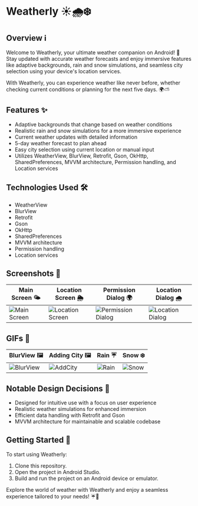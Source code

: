 # Weatherly ☀️🌧️❄️

## Overview ℹ️

Welcome to Weatherly, your ultimate weather companion on Android! 📱 Stay updated with accurate weather forecasts and enjoy immersive features like adaptive backgrounds, rain and snow simulations, and seamless city selection using your device's location services.

With Weatherly, you can experience weather like never before, whether checking current conditions or planning for the next five days. 🌍⛅️

## Features ✨

- Adaptive backgrounds that change based on weather conditions
- Realistic rain and snow simulations for a more immersive experience
- Current weather updates with detailed information
- 5-day weather forecast to plan ahead
- Easy city selection using current location or manual input
- Utilizes WeatherView, BlurView, Retrofit, Gson, OkHttp, SharedPreferences, MVVM architecture, Permission handling, and Location services

## Technologies Used 🛠️

- WeatherView
- BlurView
- Retrofit
- Gson
- OkHttp
- SharedPreferences
- MVVM architecture
- Permission handling
- Location services

## Screenshots 📸
| Main Screen 🌤️ | Location Screen 🌦️ | Permission Dialog 🌍 | Location Dialog 🌧️ |
|---|---|---|---|
| ![Main Screen](https://github.com/tolipovmurodjon/weatherly/assets/173606323/6597830a-fa03-43e7-8f04-1fe516988235) | ![Location Screen](https://github.com/tolipovmurodjon/weatherly/assets/173606323/ca18b916-32fb-4679-9d2c-49e2eca93347) | ![Permission Dialog](https://github.com/tolipovmurodjon/weatherly/assets/173606323/5bb09f9e-8539-4827-bf62-596f238d8240) | ![Location Dialog](https://github.com/tolipovmurodjon/weatherly/assets/173606323/42c20225-23a5-4e22-ad71-e87b506f5caf) |

## GIFs 🎥
| BlurView 🖼️                                                                                   | Adding City 🖼️                                                                                         | Rain ☔                                                                                                     | Snow ❄️                                                                                                     |
|-----------------------------------------------------------------------------------------------|---------------------------------------------------------------------------------------------------------|-------------------------------------------------------------------------------------------------------------|-------------------------------------------------------------------------------------------------------------|
| ![BlurView](https://github.com/tolipovmurodjon/weatherly/assets/173606323/e22177be-c7e7-47e7-8812-c41f54a08910) | ![AddCity](https://github.com/tolipovmurodjon/weatherly/assets/173606323/a3a0c227-50c9-46a5-ab2a-4148628491d3) | ![Rain](https://github.com/tolipovmurodjon/weatherly/assets/173606323/743a7870-fd3c-418c-be51-d72569869fbe) | ![Snow](https://github.com/tolipovmurodjon/weatherly/assets/173606323/5fc1dc92-456f-441f-9de4-f396198bd06b)                 |

## Notable Design Decisions 🎨

- Designed for intuitive use with a focus on user experience
- Realistic weather simulations for enhanced immersion
- Efficient data handling with Retrofit and Gson
- MVVM architecture for maintainable and scalable codebase

## Getting Started 🚀

To start using Weatherly:
1. Clone this repository.
2. Open the project in Android Studio.
3. Build and run the project on an Android device or emulator.

Explore the world of weather with Weatherly and enjoy a seamless experience tailored to your needs! ☔🌈
